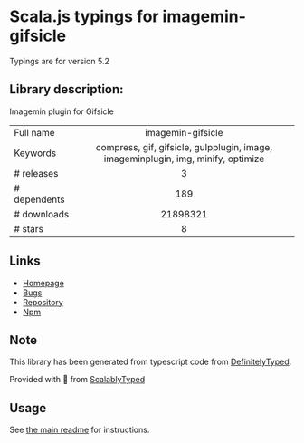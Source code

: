 
# Scala.js typings for imagemin-gifsicle

Typings are for version 5.2

## Library description:
Imagemin plugin for Gifsicle

|                    |                 |
| ------------------ | :-------------: |
| Full name          | imagemin-gifsicle |
| Keywords           | compress, gif, gifsicle, gulpplugin, image, imageminplugin, img, minify, optimize |
| # releases         | 3 |
| # dependents       | 189 |
| # downloads        | 21898321 |
| # stars            | 8 |

## Links
- [Homepage](https://github.com/imagemin/imagemin-gifsicle#readme)
- [Bugs](https://github.com/imagemin/imagemin-gifsicle/issues)
- [Repository](https://github.com/imagemin/imagemin-gifsicle)
- [Npm](https://www.npmjs.com/package/imagemin-gifsicle)
    


## Note
This library has been generated from typescript code from [DefinitelyTyped](https://definitelytyped.org).

Provided with :purple_heart: from [ScalablyTyped](https://github.com/oyvindberg/ScalablyTyped)

## Usage
See [the main readme](../../readme.md) for instructions.


